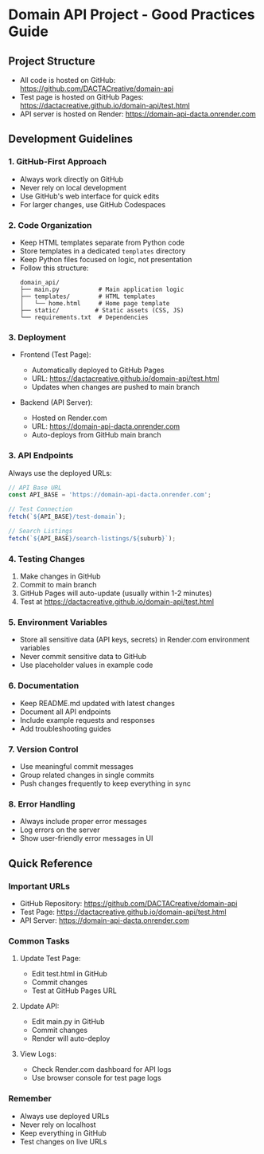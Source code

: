 # Domain API Project - Good Practices Guide

## Project Structure
- All code is hosted on GitHub: https://github.com/DACTACreative/domain-api
- Test page is hosted on GitHub Pages: https://dactacreative.github.io/domain-api/test.html
- API server is hosted on Render: https://domain-api-dacta.onrender.com

## Development Guidelines

### 1. GitHub-First Approach
- Always work directly on GitHub
- Never rely on local development
- Use GitHub's web interface for quick edits
- For larger changes, use GitHub Codespaces

### 2. Code Organization
- Keep HTML templates separate from Python code
- Store templates in a dedicated `templates` directory
- Keep Python files focused on logic, not presentation
- Follow this structure:
  ```
  domain_api/
  ├── main.py           # Main application logic
  ├── templates/        # HTML templates
  │   └── home.html     # Home page template
  ├── static/          # Static assets (CSS, JS)
  └── requirements.txt  # Dependencies
  ```

### 3. Deployment
- Frontend (Test Page):
  - Automatically deployed to GitHub Pages
  - URL: https://dactacreative.github.io/domain-api/test.html
  - Updates when changes are pushed to main branch

- Backend (API Server):
  - Hosted on Render.com
  - URL: https://domain-api-dacta.onrender.com
  - Auto-deploys from GitHub main branch

### 3. API Endpoints
Always use the deployed URLs:
```javascript
// API Base URL
const API_BASE = 'https://domain-api-dacta.onrender.com';

// Test Connection
fetch(`${API_BASE}/test-domain`);

// Search Listings
fetch(`${API_BASE}/search-listings/${suburb}`);
```

### 4. Testing Changes
1. Make changes in GitHub
2. Commit to main branch
3. GitHub Pages will auto-update (usually within 1-2 minutes)
4. Test at https://dactacreative.github.io/domain-api/test.html

### 5. Environment Variables
- Store all sensitive data (API keys, secrets) in Render.com environment variables
- Never commit sensitive data to GitHub
- Use placeholder values in example code

### 6. Documentation
- Keep README.md updated with latest changes
- Document all API endpoints
- Include example requests and responses
- Add troubleshooting guides

### 7. Version Control
- Use meaningful commit messages
- Group related changes in single commits
- Push changes frequently to keep everything in sync

### 8. Error Handling
- Always include proper error messages
- Log errors on the server
- Show user-friendly error messages in UI

## Quick Reference

### Important URLs
- GitHub Repository: https://github.com/DACTACreative/domain-api
- Test Page: https://dactacreative.github.io/domain-api/test.html
- API Server: https://domain-api-dacta.onrender.com

### Common Tasks
1. Update Test Page:
   - Edit test.html in GitHub
   - Commit changes
   - Test at GitHub Pages URL

2. Update API:
   - Edit main.py in GitHub
   - Commit changes
   - Render will auto-deploy

3. View Logs:
   - Check Render.com dashboard for API logs
   - Use browser console for test page logs

### Remember
- Always use deployed URLs
- Never rely on localhost
- Keep everything in GitHub
- Test changes on live URLs
